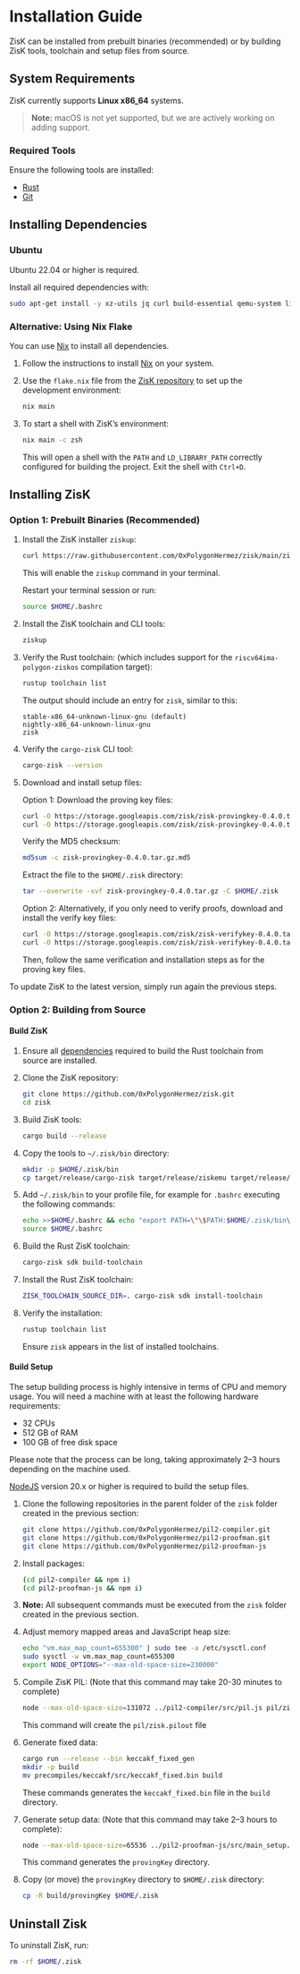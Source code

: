 # Installation Guide

ZisK can be installed from prebuilt binaries (recommended) or by building ZisK tools, toolchain and setup files from source.

## System Requirements

ZisK currently supports **Linux x86_64** systems.

> **Note:** macOS is not yet supported, but we are actively working on adding support.

### Required Tools

Ensure the following tools are installed:
* [Rust](https://www.rust-lang.org/tools/install)
* [Git](https://git-scm.com/book/en/v2/Getting-Started-Installing-Git)

## Installing Dependencies

### Ubuntu

Ubuntu 22.04 or higher is required.

Install all required dependencies with:
```bash
sudo apt-get install -y xz-utils jq curl build-essential qemu-system libomp-dev libgmp-dev nlohmann-json3-dev protobuf-compiler uuid-dev libgrpc++-dev libsecp256k1-dev libsodium-dev libpqxx-dev nasm
```

### Alternative: Using Nix Flake

You can use [Nix](https://github.com/NixOS/nix) to install all dependencies.

1. Follow the instructions to install [Nix](https://determinate.systems/nix/) on your system.

2. Use the `flake.nix` file from the [ZisK repository](https://github.com/0xPolygonHermez/zisk/blob/main/flake.nix) to set up the development environment:
    ```bash
    nix main
    ```

3. To start a shell with ZisK’s environment:
    ```bash
    nix main -c zsh
    ```
    This will open a shell with the `PATH` and `LD_LIBRARY_PATH` correctly configured for building the project. Exit the shell with `Ctrl+D`.

## Installing ZisK

### Option 1: Prebuilt Binaries (Recommended)

1. Install the ZisK installer `ziskup`:
    ```bash
    curl https://raw.githubusercontent.com/0xPolygonHermez/zisk/main/ziskup/install.sh  | bash
    ```
    This will enable the `ziskup` command in your terminal. 
    
    Restart your terminal session or run:
    ```bash
    source $HOME/.bashrc
    ```

2. Install the ZisK toolchain and CLI tools:
    ```bash
    ziskup
    ```

3. Verify the Rust toolchain: (which includes support for the `riscv64ima-polygon-ziskos` compilation target):
    ```bash
    rustup toolchain list
    ```

    The output should include an entry for `zisk`, similar to this:
    ```
    stable-x86_64-unknown-linux-gnu (default)
    nightly-x86_64-unknown-linux-gnu
    zisk
    ```

4. Verify the `cargo-zisk` CLI tool:
    ```bash
    cargo-zisk --version
    ```

5. Download and install setup files: 

    Option 1:
    Download the proving key files:
    ```bash
    curl -O https://storage.googleapis.com/zisk/zisk-provingkey-0.4.0.tar.gz
    curl -O https://storage.googleapis.com/zisk/zisk-provingkey-0.4.0.tar.gz.md5
    ```

    Verify the MD5 checksum:
    ```bash
    md5sum -c zisk-provingkey-0.4.0.tar.gz.md5
    ```

    Extract the file to the `$HOME/.zisk` directory:
    ```bash
    tar --overwrite -xvf zisk-provingkey-0.4.0.tar.gz -C $HOME/.zisk
    ```

    Option 2:
    Alternatively, if you only need to verify proofs, download and install the verify key files:
     ```bash
    curl -O https://storage.googleapis.com/zisk/zisk-verifykey-0.4.0.tar.gz
    curl -O https://storage.googleapis.com/zisk/zisk-verifykey-0.4.0.tar.gz.md5
    ```    

    Then, follow the same verification and installation steps as for the proving key files.

To update ZisK to the latest version, simply run again the previous steps.

### Option 2: Building from Source

#### Build ZisK

1. Ensure all [dependencies](https://github.com/rust-lang/rust/blob/master/INSTALL.md#dependencies) required to build the Rust toolchain from source are installed.

2. Clone the ZisK repository:
    ```bash
    git clone https://github.com/0xPolygonHermez/zisk.git
    cd zisk
    ```

3. Build ZisK tools:
    ```bash
    cargo build --release
    ```

4. Copy the tools to `~/.zisk/bin` directory:
    ```bash
    mkdir -p $HOME/.zisk/bin
    cp target/release/cargo-zisk target/release/ziskemu target/release/riscv2zisk target/release/libzisk_witness.so precompiles/keccakf/src/keccakf_script.json $HOME/.zisk/bin
    ```

5. Add `~/.zisk/bin` to your profile file, for example for `.bashrc` executing the following commands:
    ```bash
    echo >>$HOME/.bashrc && echo "export PATH=\"\$PATH:$HOME/.zisk/bin\"" >> $HOME/.bashrc
    source $HOME/.bashrc
    ```

6. Build the Rust ZisK toolchain:
    ```bash
    cargo-zisk sdk build-toolchain
    ```

7. Install the Rust ZisK toolchain:
    ```bash
    ZISK_TOOLCHAIN_SOURCE_DIR=. cargo-zisk sdk install-toolchain
    ```

8. Verify the installation:
    ```bash
    rustup toolchain list
    ```
    Ensure `zisk` appears in the list of installed toolchains.

#### Build Setup

The setup building process is highly intensive in terms of CPU and memory usage. You will need a machine with at least the following hardware requirements:

* 32 CPUs
* 512 GB of RAM
* 100 GB of free disk space

Please note that the process can be long, taking approximately 2–3 hours depending on the machine used.

[NodeJS](https://nodejs.org/en/download) version 20.x or higher is required to build the setup files.

1. Clone the following repositories in the parent folder of the `zisk` folder created in the previous section:
    ```bash
    git clone https://github.com/0xPolygonHermez/pil2-compiler.git
    git clone https://github.com/0xPolygonHermez/pil2-proofman.git
    git clone https://github.com/0xPolygonHermez/pil2-proofman-js
    ```
2. Install packages:
    ```bash
    (cd pil2-compiler && npm i)
    (cd pil2-proofman-js && npm i)

3. **Note:** All subsequent commands must be executed from the `zisk` folder created in the previous section.

4. Adjust memory mapped areas and JavaScript heap size:
    ```bash
    echo "vm.max_map_count=655300" | sudo tee -a /etc/sysctl.conf
    sudo sysctl -w vm.max_map_count=655300
    export NODE_OPTIONS="--max-old-space-size=230000"
    ```

5. Compile ZisK PIL: (Note that this command may take 20-30 minutes to complete)
    ```bash
    node --max-old-space-size=131072 ../pil2-compiler/src/pil.js pil/zisk.pil -I pil,../pil2-proofman/pil2-components/lib/std/pil,state-machines,precompiles -o pil/zisk.pilout
    ```

    This command will create the `pil/zisk.pilout` file

6. Generate fixed data:
    ```bash
    cargo run --release --bin keccakf_fixed_gen
    mkdir -p build
    mv precompiles/keccakf/src/keccakf_fixed.bin build
    ```

    These commands generates the `keccakf_fixed.bin` file in the `build` directory.

7. Generate setup data: (Note that this command may take 2–3 hours to complete):
    ```bash
    node --max-old-space-size=65536 ../pil2-proofman-js/src/main_setup.js -a ./pil/zisk.pilout -b build -i ./build/keccakf_fixed.bin -r
    ```

    This command generates the `provingKey` directory.

8. Copy (or move) the `provingKey` directory to `$HOME/.zisk` directory:

    ```bash
    cp -R build/provingKey $HOME/.zisk
    ```

## Uninstall Zisk
To uninstall ZisK, run:

```bash
rm -rf $HOME/.zisk
```
